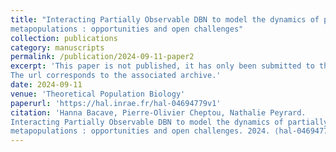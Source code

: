 ```yaml
---
title: "Interacting Partially Observable DBN to model the dynamics of partially observable 
metapopulations : opportunities and open challenges"
collection: publications
category: manuscripts
permalink: /publication/2024-09-11-paper2
excerpt: 'This paper is not published, it has only been submitted to the journal for the time being. 
The url corresponds to the associated archive.'
date: 2024-09-11
venue: 'Theoretical Population Biology'
paperurl: 'https://hal.inrae.fr/hal-04694779v1'
citation: 'Hanna Bacave, Pierre-Olivier Cheptou, Nathalie Peyrard. 
Interacting Partially Observable DBN to model the dynamics of partially observable 
metapopulations : opportunities and open challenges. 2024. ⟨hal-04694779⟩'
---
```

